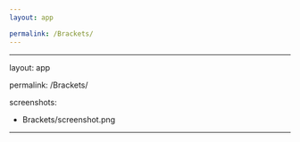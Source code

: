 ```yaml
---
layout: app

permalink: /Brackets/
---
```

---
layout: app

permalink: /Brackets/

screenshots:
  - Brackets/screenshot.png
---
